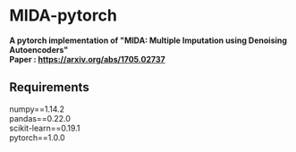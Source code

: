 # MIDA-pytorch
**A pytorch implementation of "MIDA: Multiple Imputation using Denoising Autoencoders"   
Paper : https://arxiv.org/abs/1705.02737**

## Requirements
numpy==1.14.2   
pandas==0.22.0   
scikit-learn==0.19.1   
pytorch==1.0.0   
